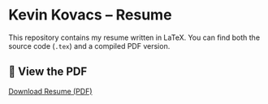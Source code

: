 # Kevin Kovacs – Resume

This repository contains my resume written in LaTeX. You can find both the source code (`.tex`) and a compiled PDF version.

## 📄 View the PDF
[Download Resume (PDF)](./Resume_Kevin_Kovacs.pdf)
